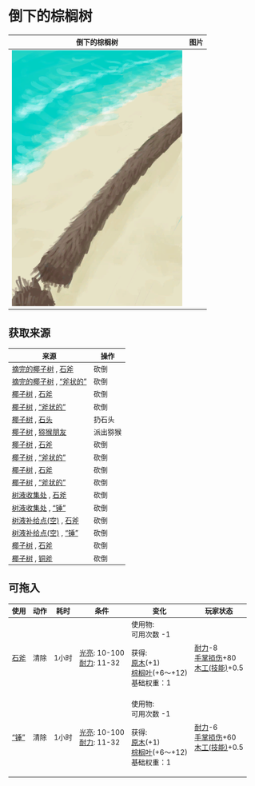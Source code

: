 # 倒下的棕榈树  
>   
  
  倒下的棕榈树  |   图片   
 ----  |  ----:   
   |  ![](Sprite/PalmTreeFelled.png)   
  
## 获取来源  
来源  |  操作  
----  |  ----  
[摘完的椰子树](PalmTreeCleared.md) , [石斧](StoneAxe.md)  |  砍倒  
[摘完的椰子树](PalmTreeCleared.md) , [“斧状的”](tag_AxeAdv.md)  |  砍倒  
[椰子树](PalmTreeNew.md) , [石斧](StoneAxe.md)  |  砍倒  
[椰子树](PalmTreeNew.md) , [“斧状的”](tag_AxeAdv.md)  |  砍倒  
[椰子树](PalmTreeNew.md) , [石头](Stone.md)  |  扔石头  
[椰子树](PalmTreeNew.md) , [猕猴朋友](MacaqueFriend.md)  |  派出猕猴  
[椰子树](PalmTreeNewMultiEventOld.md) , [石斧](StoneAxe.md)  |  砍倒  
[椰子树](PalmTreeNewMultiEventOld.md) , [“斧状的”](tag_AxeAdv.md)  |  砍倒  
[椰子树](PalmTreeOld.md) , [石斧](StoneAxe.md)  |  砍倒  
[椰子树](PalmTreeOld.md) , [“斧状的”](tag_AxeAdv.md)  |  砍倒  
[树液收集处](PalmTreeSapStation.md) , [石斧](StoneAxe.md)  |  砍倒  
[树液收集处](PalmTreeSapStation.md) , [“锤”](tag_Axe.md)  |  砍倒  
[树液补给点(空)](PalmTreeSapStationEmpty.md) , [石斧](StoneAxe.md)  |  砍倒  
[树液补给点(空)](PalmTreeSapStationEmpty.md) , [“锤”](tag_Axe.md)  |  砍倒  
[椰子树](PalmTree_Unique.md) , [石斧](StoneAxe.md)  |  砍倒  
[椰子树](PalmTree_Unique.md) , [铜斧](AxeCopper.md)  |  砍倒  
## 可拖入  
使用  |  动作  |  耗时  |  条件  |  变化  |  玩家状态  
----  |  ----  |  ----  |  ----  |  ----  |  ----  
[石斧](StoneAxe.md)  |  清除  |  1小时  |  [光亮](Light.md): 10-100<br>[耐力](Stamina.md): 11-32  |  使用物:<br>可用次数  -1<br><br>获得:<br>[原木](Log.md)(+1)<br>[棕榈叶](PalmFronds.md)(+6～+12)<br>基础权重：1<br><br>  |  [耐力](Stamina.md)-8<br>[手掌损伤](HandDamage.md)+80<br>[木工(技能)](Skill_Woodworking.md)+0.5  
[“锤”](tag_Axe.md)  |  清除  |  1小时  |  [光亮](Light.md): 10-100<br>[耐力](Stamina.md): 11-32  |  使用物:<br>可用次数  -1<br><br>获得:<br>[原木](Log.md)(+1)<br>[棕榈叶](PalmFronds.md)(+6～+12)<br>基础权重：1<br><br>  |  [耐力](Stamina.md)-6<br>[手掌损伤](HandDamage.md)+60<br>[木工(技能)](Skill_Woodworking.md)+0.5  

